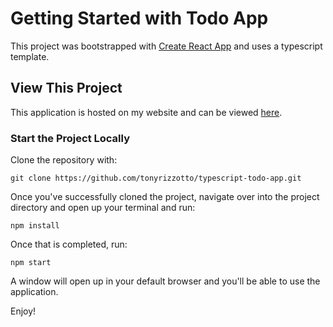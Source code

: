 # Getting Started with Todo App

This project was bootstrapped with [Create React App](https://github.com/facebook/create-react-app) and uses a typescript template.

## View This Project

This application is hosted on my website and can be viewed [here](https://tonyrizzotto.com/typescript-todo/).

### Start the Project Locally

Clone the repository with:

```
git clone https://github.com/tonyrizzotto/typescript-todo-app.git
```

Once you've successfully cloned the project, navigate over into the project directory and open up your terminal and run:

```
npm install
```

Once that is completed, run:

```
npm start
```

A window will open up in your default browser and you'll be able to use the application.

Enjoy!

